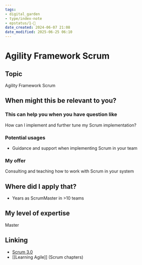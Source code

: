```yaml
---
tags: 
- digital_garden
- type/index-note
- epstatus/1-🌱
date_created: 2024-06-07 21:08
date_modified: 2025-06-25 06:10
---
```

# Agility Framework Scrum

## Topic

Agility Framework Scrum

## When might this be relevant to you?

### This can help you when you have question like

How can I implement and further tune my Scrum implementation?

### Potential usages

-   Guidance and support when implementing Scrum in your team

### My offer

Consulting and teaching how to work with Scrum in your system

## Where did I apply that?

-   Years as ScrumMaster in >10 teams

## My level of expertise

Master

## Linking

+ [Scrum 3.0](https://www.ontheagilepath.net/articles/Scrum%2030%20and%20Organization%2040%20%20impressions%20from%20a%20great%20evening%20with%20Boris%20Gloger%20at%20ImmobilienScout24.pdf)
+ [[Learning Agile]] (Scrum chapters)